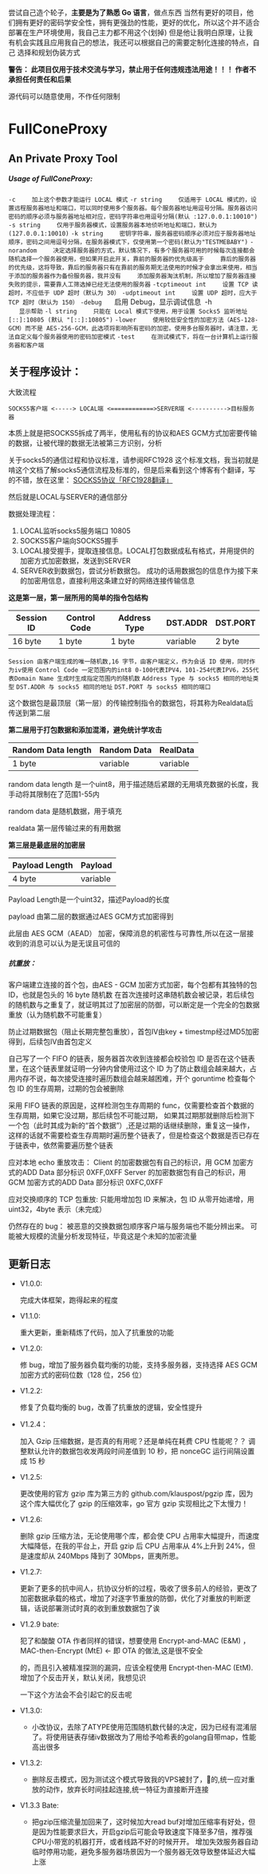 尝试自己造个轮子，**主要是为了熟悉 Go 语言**，做点东西
当然有更好的项目，他们拥有更好的密码学安全性，拥有更强劲的性能，更好的优化，所以这个并不适合部署在生产环境使用，我自己主力都不用这个(划掉)
但是他让我明白原理，让我有机会实践且应用我自己的想法，我还可以根据自己的需要定制化连接的特点，自己 选择和规划伪装方式

**警告： 此项目仅用于技术交流与学习，禁止用于任何违规违法用途！！！ 作者不承担任何责任和后果**

源代码可以随意使用，不作任何限制

# FullConeProxy

## An Private Proxy Tool

##### Usage of FullConeProxy:

`-c`
`    加上这个参数才能运行 LOCAL 模式`
`-r string`
`    仅适用于 LOCAL 模式的，设置远程服务器地址和端口，可以同时使用多个服务器。每个服务器地址用逗号分隔。服务器访问密码的顺序必须与服务器地址相对应，密码字符串也用逗号分隔(默认 :127.0.0.1:10010")`
`-s string`
`    仅用于服务器模式，设置服务器本地侦听地址和端口，默认为 (127.0.0.1:10010)`
`-k string`
`    密钥字符串，服务器密码顺序必须对应于服务器地址顺序，密码之间用逗号分隔，在服务器模式下，仅使用第一个密码(默认为"TESTMEBABY")`
`-norandom`
`    决定选择服务器的方式，默认情况下，有多个服务器可用的时候每次连接都会随机选择一个服务器使用，但如果开启此开关，靠前的服务器的优先级高于`
`    靠后的服务器的优先级，这将导致，靠后的服务器只有在靠前的服务期无法使用的时候才会拿出来使用，相当于添加的服务器作为备份服务器，我并没有`
`    添加服务器淘汰机制，所以增加了服务器连接失败的提示，需要靠人工筛选掉已经无法使用的服务器`
`-tcptimeout int`
`    设置 TCP 读超时，不应低于 UDP 超时（默认为 30）`
`-udptimeout int`
`    设置 UDP 超时，应大于 TCP 超时（默认为 150）`
`-debug  
` 	启用 Debug，显示调试信息`
`-h  
` 	显示帮助`
`-l string`
`    只能在 Local 模式下使用，用于设置 Socks5 监听地址 [::]:10805 (默认 "[::]:10805")`
`-lower`
`    使用较低安全性的加密方法（AES-128-GCM）而不是 AES-256-GCM，此选项将影响所有密码的加密。使用多台服务器时，请注意，无法自定义每个服务器使用的密码加密模式`
`-test`
`    在测试模式下，将在一台计算机上运行服务器和客户端`

## **关于程序设计：**

大致流程

`SOCKS5客户端 <-----> LOCAL端 <============>SERVER端 <---------->目标服务器`

本质上就是把SOCKS5拆成了两半，使用私有的协议和AES GCM方式加密要传输的数据，让被代理的数据无法被第三方识别，分析

关于socks5的通信过程和协议标准，请参阅RFC1928 这个标准文档，我当初就是啃这个文档了解socks5通信流程及标准的，但是后来看到这个博客有个翻译，写的不错，放在这里： [SOCKS5协议「RFC1928翻译」](https://www.singchia.com/2018/03/21/RFC1928-Socks-Protocol-Version-5/)

然后就是LOCAL与SERVER的通信部分

数据处理流程：

1. LOCAL监听socks5服务端口 10805
2. SOCKS5客户端向SOCKS5握手
3. LOCAL接受握手，提取连接信息。LOCAL打包数据成私有格式，并用提供的加密方式加密数据，发送到SERVER
4. SERVER收到数据包，尝试分析数据包。 成功的话用数据包的信息作为接下来的加密用信息，直接利用这条建立好的网络连接传输信息

**这是第一层，第一层所用的简单的指令包结构**

| Session ID | Control Code | Address Type | DST.ADDR | DST.PORT |
| ---------- | ------------ | ------------ | -------- | -------- |
| 16 byte    | 1 byte       | 1 byte       | variable | 2 byte   |


`Session 由客户端生成的唯一随机数,16 字节，由客户端定义，作为会话 ID 使用，同时作为iv使用`
`Control Code 一定范围内的int8 0-100代表IPV4，101-254代表IPV6，255代表Domain Name 生成时生成指定范围内的随机数`
`Address Type 与 socks5 相同的地址类型`
`DST.ADDR 与 socks5 相同的地址`
`DST.PORT 与 socks5 相同的端口`

这个数据包是最顶层（第一层）的传输控制指令的数据包，将其称为Realdata后传送到第二层



**第二层用于打包数据和添加混淆，避免统计学攻击**

| Random Data length | Random Data | RealData |
| ------------------ | ----------- | -------- |
| 1 byte             | variable    | variable |

random data length  是一个uint8，用于描述随后紧跟的无用填充数据的长度，我手动将其限制在了范围1-55内

random data 是随机数据，用于填充

realdata  第一层传输过来的有用数据

**第三层是最底层的加密层**

| Payload Length | Payload  |
| -------------- | -------- |
| 4 byte         | variable |

Payload Length是一个uint32，描述Payload的长度

payload 由第二层的数据通过AES GCM方式加密得到

此层由 AES GCM（AEAD） 加密，保障消息的机密性与可靠性,所以在这一层接收到的消息可以认为是无误且可信的





##### **抗重放：**

客户端建立连接的首个包，由AES - GCM 加密方式加密，每个包都有其独特的包 ID，也就是包头的 16 byte 随机数 在首次连接时这串随机数会被记录，若后续包的随机数与之重复了，就证明其过了加密层的防御，可以断定是一个完全的包数据重放（认为随机数不可能重复）

防止过期数据包（阻止长期完整包重放），首包IV由key + timestmp经过MD5加密得到，后续包IV由首包定义

自己写了一个 FIFO 的链表，服务器首次收到连接都会校验包 ID 是否在这个链表里，在这个链表里就证明一分钟内曾使用过这个 ID
为了防止数组会越来越大，占用内存不说，每次接受连接时遍历数组会越来越困难，开个 goruntime 检查每个 包 ID 的生存周期，过期的包会被删除

采用 FIFO 链表的原因是，这样检测包生存周期的 func，仅需要检查首个数据的生存周期，如果它没过期，那后续包不可能过期，
如果其过期那就删除后检测下一个包（此时其成为新的“首个数据”）,还是过期的话继续删除，重复这一操作，
这样的话就不需要检查生存周期时遍历整个链表了，但是检查这个数据是否已存在于链表中，依然需要遍历整个链表

应对本地 echo 重放攻击：
	Client 的加密数据包有自己的标识，用 GCM 加密方式的ADD Data 部分标识 0XFF,0XFF
	Server 的加密数据包有自己的标识，用 GCM 加密方式的ADD Data 部分标识 0XFC,0XFF

应对交换顺序的 TCP 包重放:
	只能用增加包 ID 来解决，包 ID 从零开始递增，用 uint32，4byte 表示（未完成）

仍然存在的 bug：
被恶意的交换数据包顺序客户端与服务端也不能分辨出来。
可能被大规模的流量分析发现特征，毕竟这是个未知的加密流量







## 更新日志

- V1.0.0:

    完成大体框架，跑得起来的程度

- V1.1.0:

    重大更新，重新精炼了代码，加入了抗重放的功能

- V1.2.0:

    修 bug，增加了服务器负载均衡的功能，支持多服务器，支持选择 AES GCM 加密方式的密码位数（128 位，256 位）

- V1.2.2:

    修复了负载均衡的 bug，改善了抗重放的逻辑，安全性提升

- V1.2.4：

    加入 Gzip 压缩数据，是否真的有用呢？还是单纯在耗费 CPU 性能呢？？ 调整默认允许的数据包收发两段时间差值到 10 秒，把 nonceGC 运行间隔设置成 15 秒

- V1.2.5:

    更改使用的官方 gzip 库为第三方的 github.com/klauspost/pgzip 库，因为这个库大幅优化了 gzip 的压缩效率，go 官方 gzip 实现相比之下太慢力！

- V1.2.6:

    删除 gzip 压缩方法，无论使用哪个库，都会使 CPU 占用率大幅提升，而速度大幅降低，在我的平台上，开启 gzip 后 CPU 占用率从 4%上升到 24%，但是速度却从 240Mbps 降到了 30Mbps，匪夷所思。

- V1.2.7:

    更新了更多的抗中间人，抗协议分析的过程，吸收了很多前人的经验，更改了加密数据承载的格式，增加了对逐字节重放的防御，优化了对重放的判断逻辑，话说部署测试时真的收到重放数据包了诶

- V1.2.9 bate:

    犯了和酸酸 OTA 作者同样的错误，想要使用 Encrypt-and-MAC (E&M) ，MAC-then-Encrypt (MtE) <- 即 OTA 的做法,这是很不安全

    的，而且引入被精准探测的漏洞，应该全程使用 Encrypt-then-MAC (EtM). 增加了个反击开关，默认关闭，我想见识

    一下这个方法会不会引起它的反击呢
- V1.3.0:
  - 小改协议，去除了ATYPE使用范围随机数代替的决定，因为已经有混淆层了。将使用链表存储iv数据改为了用给予哈希表的golang自带map，性能高出很多
- V1.3.2:
  - 删除反击模式，因为测试这个模式导致我的VPS被封了，🐴的,统一应对重放的动作，放弃长时间挂起连接,统一特征为直接断开连接
- V1.3.3 Bate:
  - 把gzip压缩流量加回来了，这时候加大read buf对增加压缩率有好处，但是因为性能要求巨大，开启gzip后可能会导致速度下降至多7倍，推荐强CPU小带宽的机器打开，或者线路不好的时候开开。 增加失效服务器自动临时停用功能，避免多服务器场景因为一个服务器无效导致整体延迟大幅上涨